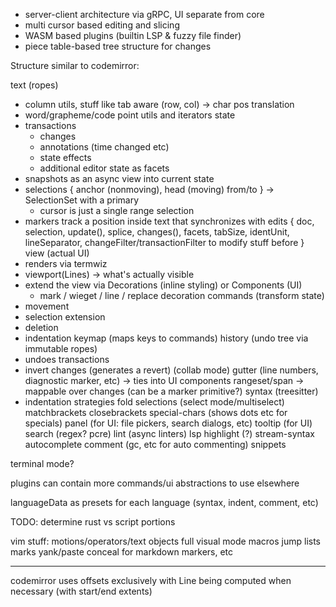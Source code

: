 - server-client architecture via gRPC, UI separate from core
- multi cursor based editing and slicing
- WASM based plugins (builtin LSP & fuzzy file finder)
- piece table-based tree structure for changes


Structure similar to codemirror:

text (ropes)
- column utils, stuff like tab aware (row, col) -> char pos translation
- word/grapheme/code point utils and iterators
state
- transactions
  - changes
  - annotations (time changed etc)
  - state effects
  - additional editor state as facets
- snapshots as an async view into current state
- selections { anchor (nonmoving), head (moving) from/to } -> SelectionSet with a primary
  - cursor is just a single range selection
- markers
  track a position inside text that synchronizes with edits
{ doc, selection, update(), splice, changes(), facets, tabSize, identUnit, lineSeparator, changeFilter/transactionFilter to modify stuff before }
view (actual UI)
- renders via termwiz
- viewport(Lines) -> what's actually visible
- extend the view via Decorations (inline styling) or Components (UI)
    - mark / wieget / line / replace decoration
commands (transform state)
- movement
- selection extension
- deletion
- indentation
keymap (maps keys to commands)
history (undo tree via immutable ropes)
- undoes transactions
- invert changes (generates a revert)
(collab mode)
gutter (line numbers, diagnostic marker, etc) -> ties into UI components
rangeset/span -> mappable over changes (can be a marker primitive?)
syntax (treesitter)
- indentation strategies
fold
selections (select mode/multiselect)
matchbrackets
closebrackets
special-chars (shows dots etc for specials)
panel (for UI: file pickers, search dialogs, etc)
tooltip (for UI)
search (regex? pcre)
lint (async linters)
lsp
highlight (?)
stream-syntax
autocomplete
comment (gc, etc for auto commenting)
snippets

terminal mode?

plugins can contain more commands/ui abstractions to use elsewhere

languageData as presets for each language (syntax, indent, comment, etc)

TODO: determine rust vs script portions

vim stuff:
motions/operators/text objects
full visual mode
macros
jump lists
marks
yank/paste
conceal for markdown markers, etc


---

codemirror uses offsets exclusively with Line being computed when necessary
(with start/end extents)
